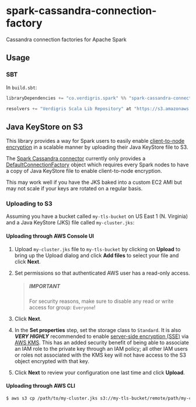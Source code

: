 # spark-cassandra-connection-factory

Cassandra connection factories for Apache Spark

## Usage

### SBT

In `build.sbt`:

```scala
libraryDependencies += "co.verdigris.spark" %% "spark-cassandra-connection-factory" % "0.3.5"

resolvers += "Verdigris Scala Lib Repository" at "https://s3.amazonaws.com/scala-jars"
```

## Java KeyStore on S3

This library provides a way for Spark users to easily enable
[client-to-node encryption](https://docs.datastax.com/en/cassandra/3.0/cassandra/configuration/secureSSLClientToNode.html)
in a scalable manner by uploading their Java KeyStore file to S3.

The [Spark Cassandra connector](https://github.com/datastax/spark-cassandra-connector)
currently only provides a [DefaultConnectionFactory](https://github.com/datastax/spark-cassandra-connector/blob/master/spark-cassandra-connector/src/main/scala/com/datastax/spark/connector/cql/CassandraConnectionFactory.scala#L35)
object which requires every Spark nodes to have a copy of Java KeyStore
file to enable client-to-node encryption.

This may work well if you have the JKS baked into a custom EC2 AMI but
may not scale if your keys are rotated on a regular basis.

### Uploading to S3

Assuming you have a bucket called `my-tls-bucket` on US East 1 (N.
Virginia) and a Java KeyStore (JKS) file called `my-cluster.jks`:

#### Uploading through AWS Console UI

1. Upload `my-cluster.jks` file to `my-tls-bucket` by clicking on **Upload** to
   bring up the Upload dialog and click **Add files** to select your file and
   click **Next**.

2. Set permissions so that authenticated AWS user has a read-only access.
   > ##### IMPORTANT
   > For security reasons, make sure to disable any read or write access for
   > group: `Everyone`!

3. Click **Next**.

4. In the **Set properties** step, set the storage class to `Standard`. It is
   also **_VERY HIGHLY_** recommended to enable [server-side encryption (SSE)](http://docs.aws.amazon.com/AmazonS3/latest/dev/UsingServerSideEncryption.html)
   via [AWS KMS](http://docs.aws.amazon.com/AmazonS3/latest/dev/UsingKMSEncryption.html).
   This has an added security benefit of being able to associate an IAM role to
   the private key through an IAM policy; all other IAM users or roles not
   associated with the KMS key will not have access to the S3 object encrypted
   with that key.

5. Click **Next** to review your configuration one last time and click
   **Upload**.

#### Uploading through AWS CLI

```sh
$ aws s3 cp /path/to/my-cluster.jks s3://my-tls-bucket/remote/path/my-cluster.jks --acl authenticated-read --sse aws:kms --sse-kms-key-id $MY_KMS_ARN
```

